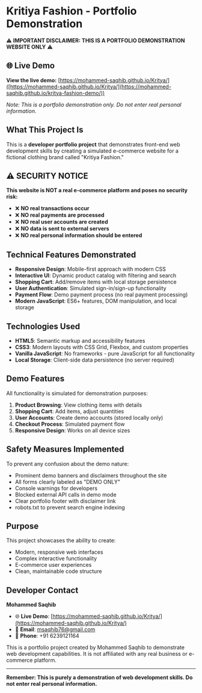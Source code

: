 # Kritiya Fashion - Portfolio Demonstration

⚠️ **IMPORTANT DISCLAIMER: THIS IS A PORTFOLIO DEMONSTRATION WEBSITE ONLY** ⚠️

## 🌐 Live Demo

**View the live demo:** [https://mohammed-saqhib.github.io/Kritya/]([https://mohammed-saqhib.github.io/Kritya/](https://mohammed-saqhib.github.io/kritya-fashion-demo/))

*Note: This is a portfolio demonstration only. Do not enter real personal information.*

## What This Project Is

This is a **developer portfolio project** that demonstrates front-end web development skills by creating a simulated e-commerce website for a fictional clothing brand called "Kritiya Fashion."

## ⚠️ SECURITY NOTICE

**This website is NOT a real e-commerce platform and poses no security risk:**

- ❌ **NO real transactions occur**
- ❌ **NO real payments are processed** 
- ❌ **NO real user accounts are created**
- ❌ **NO data is sent to external servers**
- ❌ **NO real personal information should be entered**

## Technical Features Demonstrated

- **Responsive Design**: Mobile-first approach with modern CSS
- **Interactive UI**: Dynamic product catalog with filtering and search
- **Shopping Cart**: Add/remove items with local storage persistence
- **User Authentication**: Simulated sign-in/sign-up functionality
- **Payment Flow**: Demo payment process (no real payment processing)
- **Modern JavaScript**: ES6+ features, DOM manipulation, and local storage

## Technologies Used

- **HTML5**: Semantic markup and accessibility features
- **CSS3**: Modern layouts with CSS Grid, Flexbox, and custom properties
- **Vanilla JavaScript**: No frameworks - pure JavaScript for all functionality
- **Local Storage**: Client-side data persistence (no server required)

## Demo Features

All functionality is simulated for demonstration purposes:

1. **Product Browsing**: View clothing items with details
2. **Shopping Cart**: Add items, adjust quantities
3. **User Accounts**: Create demo accounts (stored locally only)
4. **Checkout Process**: Simulated payment flow
5. **Responsive Design**: Works on all device sizes

## Safety Measures Implemented

To prevent any confusion about the demo nature:

- Prominent demo banners and disclaimers throughout the site
- All forms clearly labeled as "DEMO ONLY"
- Console warnings for developers
- Blocked external API calls in demo mode
- Clear portfolio footer with disclaimer link
- robots.txt to prevent search engine indexing

## Purpose

This project showcases the ability to create:
- Modern, responsive web interfaces
- Complex interactive functionality
- E-commerce user experiences
- Clean, maintainable code structure

## Developer Contact

**Mohammed Saqhib**
- 🌐 **Live Demo**: [https://mohammed-saqhib.github.io/Kritya/](https://mohammed-saqhib.github.io/Kritya/)
- 📧 **Email**: msaqhib76@gmail.com
- 📱 **Phone**: +91 6239121164

This is a portfolio project created by Mohammed Saqhib to demonstrate web development capabilities. It is not affiliated with any real business or e-commerce platform.

---

**Remember: This is purely a demonstration of web development skills. Do not enter real personal information.**
